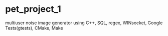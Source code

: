 # pet_project_1

multiuser noise image generator
using C++, SQL, regex, WINsocket, Google Tests(gtests), CMake, Make
